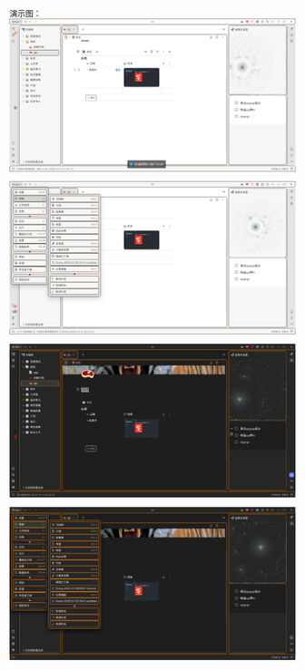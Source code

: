 演示图：
![](assets/Pasted%20image%2020231216031329.png)

![](assets/Pasted%20image%2020231216031348.png)

![](assets/Pasted%20image%2020231216031407.png)

![](assets/Pasted%20image%2020231216031450.png)